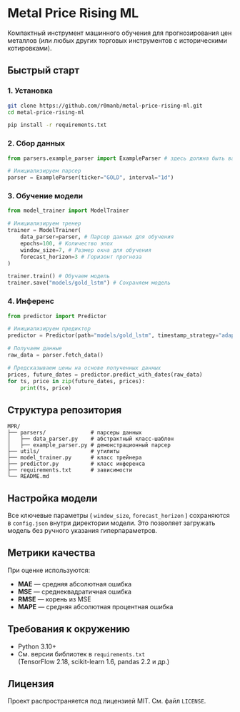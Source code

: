# Metal Price Rising ML

Компактный инструмент машинного обучения для
прогнозирования цен металлов (или любых других торговых инструментов с
историческими котировками).

## Быстрый старт

### 1. Установка
```bash
git clone https://github.com/r0manb/metal-price-rising-ml.git
cd metal-price-rising-ml

pip install -r requirements.txt
```

### 2. Сбор данных
```python
from parsers.example_parser import ExampleParser # здесь должна быть ваша реализация

# Инициализируем парсер
parser = ExampleParser(ticker="GOLD", interval="1d")
```

### 3. Обучение модели
```python
from model_trainer import ModelTrainer

# Инициализируем тренер
trainer = ModelTrainer(
    data_parser=parser, # Парсер данных для обучения
    epochs=100, # Количество эпох
    window_size=7, # Размер окна для обучения
    forecast_horizon=3 # Горизонт прогноза
)

trainer.train() # Обучаем модель
trainer.save("models/gold_lstm") # Сохраняем модель
```

### 4. Инференс
```python
from predictor import Predictor

# Инициализируем предиктор
predictor = Predictor(path="models/gold_lstm", timestamp_strategy="adaptive")

# Получаем данные
raw_data = parser.fetch_data()

# Предсказываем цены на основе полученных данных
prices, future_dates = predictor.predict_with_dates(raw_data)
for ts, price in zip(future_dates, prices):
    print(ts, price)
```

## Структура репозитория
```
MPR/
├── parsers/              # парсеры данных
│   ├── data_parser.py    # абстрактный класс-шаблон
│   ├── example_parser.py # демонстрационный парсер
├── utils/                # утилиты
├── model_trainer.py      # класс трейнера
├── predictor.py          # класс инференса
├── requirements.txt      # зависимости
└── README.md
```

## Настройка модели
Все ключевые параметры ( `window_size`, `forecast_horizon` )
сохраняются в `config.json` внутри директории модели. Это позволяет загружать
модель без ручного указания гиперпараметров.

## Метрики качества
При оценке используются:
* **MAE**  — средняя абсолютная ошибка
* **MSE**  — среднеквадратичная ошибка
* **RMSE** — корень из MSE
* **MAPE** — средняя абсолютная процентная ошибка

## Требования к окружению
* Python 3.10+
* См. версии библиотек в `requirements.txt`  
  (TensorFlow 2.18, scikit-learn 1.6, pandas 2.2 и др.)

## Лицензия
Проект распространяется под лицензией MIT. См. файл `LICENSE`.